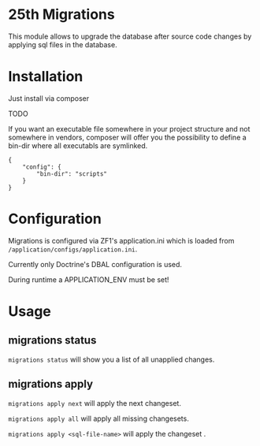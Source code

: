 25th Migrations
===============

This module allows to upgrade the database after source code changes by applying sql files in the database.

Installation
============

Just install via composer

TODO

If you want an executable file somewhere in your project structure and not somewhere in vendors, composer will offer
you the possibility to define a bin-dir where all executabls are symlinked.

```
{
    "config": {
        "bin-dir": "scripts"
    }
}
```

Configuration
=============

Migrations is configured via ZF1's application.ini which is loaded from `/application/configs/application.ini`.

Currently only Doctrine's DBAL configuration is used.

During runtime a APPLICATION_ENV must be set!

Usage
=====

migrations status
-----------------

`migrations status` will show you a list of all unapplied changes.

migrations apply
----------------

`migrations apply next` will apply the next changeset.

`migrations apply all` will apply all missing changesets.

`migrations apply <sql-file-name>` will apply the changeset <sql-file-name>.